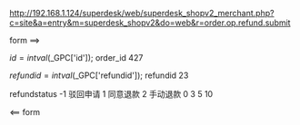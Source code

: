 http://192.168.1.124/superdesk/web/superdesk_shopv2_merchant.php?c=site&a=entry&m=superdesk_shopv2&do=web&r=order.op.refund.submit


form ==>

$id       = intval($_GPC['id']); order_id 427

$refundid = intval($_GPC['refundid']); refundid 23

refundstatus 
-1 驳回申请
1 同意退款
2 手动退款
0 3 5 10

<== form 